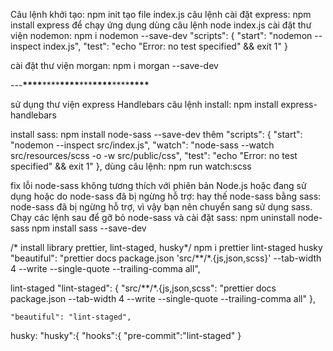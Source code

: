Câu lệnh khởi tạo: npm init
tạo file index.js
câu lệnh cài đặt express: npm install express
để chạy ứng dụng dùng câu lệnh node index.js
cài đặt thư viện nodemon: npm i nodemon --save-dev
"scripts": {
"start": "nodemon --inspect index.js",
"test": "echo \"Error: no test specified\" && exit 1"
}

cài đặt thư viện morgan: npm i morgan --save-dev

---**\*\*\*\***\*\*\*\***\*\*\*\***\*\*\***\*\*\*\***\*\*\*\***\*\*\*\***

sử dụng thư viện express Handlebars
câu lệnh install: npm install express-handlebars

<!-- install sass -->

install sass: npm install node-sass --save-dev
thêm "scripts": {
"start": "nodemon --inspect src/index.js",
"watch": "node-sass --watch src/resources/scss -o -w src/public/css",
"test": "echo \"Error: no test specified\" && exit 1"
},
dùng câu lệnh: npm run watch:scss

fix lỗi node-sass không tương thích với phiên bản Node.js hoặc đang sử dụng hoặc do node-sass đã bị ngừng hỗ trợ:
hay thế node-sass bằng sass: node-sass đã bị ngừng hỗ trợ, vì vậy bạn nên chuyển sang sử dụng sass. Chạy các lệnh sau để gỡ bỏ node-sass và cài đặt sass:
npm uninstall node-sass
npm install sass --save-dev

/* install library prettier, lint-staged, husky*/
 npm i prettier lint-staged husky
    "beautiful": "prettier docs package.json 'src/**/*.{js,json,scss}' --tab-width 4 --write --single-quote --trailing-comma all",

lint-staged
 "lint-staged": {
    "src/**/*.{js,json,scss": "prettier docs package.json --tab-width 4 --write --single-quote --trailing-comma all"
  },

    "beautiful": "lint-staged",

husky:
  "husky":{
"hooks":{
  "pre-commit":"lint-staged"
}
